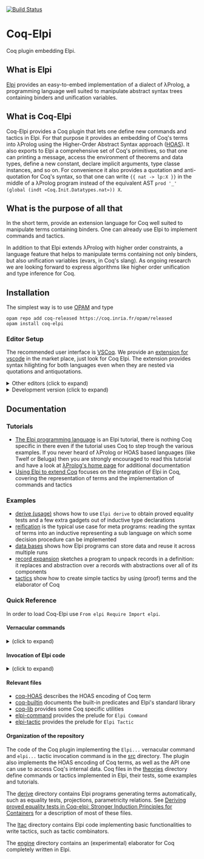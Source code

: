 [![Build Status](https://travis-ci.org/LPCIC/coq-elpi.svg?branch=master)](https://travis-ci.org/LPCIC/coq-elpi)

# Coq-Elpi
Coq plugin embedding Elpi.

## What is Elpi
[Elpi](https://github.com/LPCIC/elpi) provides an easy-to-embed 
implementation of a dialect of λProlog, a programming language well suited to
manipulate abstract syntax trees containing binders and unification variables.  

## What is Coq-Elpi
Coq-Elpi provides a Coq plugin that lets one define new commands and
tactics in Elpi. For that purpose it provides an embedding of Coq's
terms into λProlog using the Higher-Order Abstract Syntax approach
([HOAS](https://en.wikipedia.org/wiki/Higher-order_abstract_syntax)).
It also exports to Elpi a comprehensive set of Coq's primitives, so that
one can printing a message, access the environment of theorems and data
types, define a new constant, declare implicit arguments, type classe instances,
and so on.
For convenience it also provides a quotation and anti-quotation for Coq's
syntax, so that one can write `{{ nat -> lp:X }}`
in the middle of a λProlog program instead of the equivalent AST
`prod '_' (global (indt «Coq.Init.Datatypes.nat»)) X`.

## What is the purpose of all that
In the short term, provide an extension language for Coq well
suited to manipulate terms containing binders. One can already
use Elpi to implement commands and tactics.

In addition to that Elpi extends λProlog with higher order constraints,
a language feature that helps to manipulate terms containing not
only binders, but also unification variables (evars, in Coq's slang).
As ongoing research we are looking forward to express algorithms like higher
order unification and type inference for Coq.

## Installation

The simplest way is to use [OPAM](http://opam.ocaml.org/) and type
```
opam repo add coq-released https://coq.inria.fr/opam/released
opam install coq-elpi
```

### Editor Setup
  
The recommended user interface is [VSCoq](https://github.com/coq-community/vscoq/).
We provide an [extension for vscode](https://github.com/LPCIC/coq-elpi-lang) in the
market place, just look for Coq Elpi. The extension provides syntax hilighting
for both languages even when they are nested via quotations and antiquotations.

<details><summary>Other editors (click to expand)</summary><p>

At the time of writing Proof General does not handle quotations correctly, see ProofGeneral/PG#437.
In particular `Elpi Accumulate lp:{{ .... }}.` is used in tutorials to mix Coq and Elpi code
without escaping. Coq-Elpi also accepts `Elpi Accumulate " .... ".` but strings part of the
Elpi code needs to be escaped. Finally, for non-tutorial material, one can always put
the code in an external file and use `Elpi Accumulate File "filename".` instead.

CoqIDE does not handle quotations correctly. The installation process puts
[coq-elpi.lang](etc/coq-elpi.lang)
in a place where CoqIDE can find it.  Then you can select `coq-elpi`
from the menu `Edit -> Preferences -> Colors`.

If you use Vim, we recommend to add the following lines to `~/.vimrc` (in addition to the ones
for [elpi](https://github.com/LPCIC/elpi#syntax-highlight-in-vim))
<details><summary>(click to expand)</summary>
<p>
```vim
"coq-elpi
autocmd FileType lprolog syn keyword coqElpiSpecial fun prod sort let match fix axiom indc indt const prop app
autocmd FileType lprolog syn cluster elpiAntiQuotation contains=elpiAntiQuotationVar,elpiAntiQuotationBound,elpiAntiQuotationTerm
autocmd FileType lprolog syn region elpiAntiQuotationTerm start=+lp:"+ end=+"+ contains=elpiQuotation,lprologVariable,coqElpiSpecial,elpiMacro,lprologSpecial
autocmd FileType lprolog syn match elpiAntiQuotationVar "lp:[A-Z_-]\+"ms=s+3
autocmd FileType lprolog syn match elpiAntiQuotationBound "lp:[a-z_-]\+"
autocmd FileType lprolog hi def link elpiAntiQuotationVar Keyword
autocmd FileType lprolog hi def link elpiAntiQuotationBound Normal
autocmd FileType lprolog hi def link coqElpiSpecial Special
```
</p></details>

</p></details>

<details><summary>Development version (click to expand)</summary><p>

To install the development version one can type
```
opam pin add coq-elpi https://github.com/LPCIC/coq-elpi.git
```
One can also clone this repository and type `make`, but check you have
all the dependencies installed first (see [coq-elpi.opam](coq-elpi.opam)).

</p></details>

## Documentation

### Tutorials

- [The Elpi programming language](theories/tutorial/elpi_lang.v) is an Elpi tutorial, there is nothing Coq specific in there even if the tutorial uses Coq to step trough the various examples. If you never heard of λProlog or HOAS based languages (like Twelf or Beluga) then you are strongly encouraged to read this tutorial and have a look at [λProlog's home page](http://www.lix.polytechnique.fr/Labo/Dale.Miller/lProlog/) for additional documentation
- [Using Elpi to extend Coq](theories/tutorial/coq_elpi.v) focuses on the integration of Elpi in Coq, covering the representation of terms and the implementation of commands and tactics

### Examples

- [derive (usage)](theories/examples/example_usage_derive.v) shows how to use `Elpi derive` to obtain proved equality tests and a few extra gadgets out of inductive type declarations
- [reification](theories/examples/example_reflexive_tactic.v) is the typical use case for meta programs: reading the syntax of terms into an inductive representing a sub language on which some decision procedure can be implemented
- [data bases](theories/examples/example_data_base.v) shows how Elpi programs can store data and reuse it across multiple runs
- [record expansion](theories/examples/example_record_expansion.v) sketches a program to unpack records in a definition: it  replaces and abstraction over a records with abstractions over all of its components
- [tactics](theories/examples/example_curry_howard_tactics.v) show how to create simple tactics by using (proof) terms and the elaborator of Coq

### Quick Reference

In order to load Coq-Elpi use `From elpi Require Import elpi`.

#### Vernacular commands

<details><summary>(click to expand)</summary>

- `Elpi Command <qname>` creates command named `<qname>` containing the preamble [elpi-command](elpi-command.elpi)
- `Elpi Tactic <qname>` creates a tactic `<qname>` containing the preamble [elpi-tactic](elpi-tactic.elpi)
- `Elpi Db <dbname> <code>` creates a Db (a program that is accumulated into other programs). `<code>` is the initial contents of the Db, including the type declaration of its constituting predicates
- `Elpi Program <qname> <code>` lower level primitive letting one crate a command/tactic with a custom preable `<code>` 

- `Elpi Accumulate [<qname>] [<code>|File <filename>|Db <dbname>]` adds code to the current program (or `<qname>` if specified). The code can be verbatim, from a file or a Db
- `Elpi Typecheck [<qname>]` typechecks the current program (or `<qname>` if specified)
- `Elpi Debug <string>` sets the variable `<string>`, relevant for conditional clause compilation (the `:if VARIABLE` clause attribute)
- `Elpi Trace [[<start> <stop>] <predicate-filter>*|Off]` enable/disable tracing, eventually limiting it to a specific range of execution steps or predicate names
- `Elpi Bound Steps <number>` limits the number of steps an Elpi program can make
- `Elpi Print <qname> [<string> <filter>*]` prints the program `<qname>` to an HTML file named `<qname>.html` (or `<string>` if provided filtering out clauses whose file/clause name matches `<filter>`

where:

- `<qname>` is a qualified Coq name, e.g. `derive.eq` or `my_program`
- `<dbname>` is like `<qname>` but lives in a different namespace. By convention `<dbname>` ends in `.db`, e.g. `derive.eq.db`
- `<code>` is verbatim Elpi code, either `lp:{{ ... }}` or `" ... "` (in the latter case, strings delimiters need to be escaped following Coq rules, e.g. `lp:{{ coq.say "hello!" }}` becomes `" coq.say ""hello!"" "`)
- `<filename>` is a string containing the path of an external file, e.g. `"this_file.elpi"`
- `<start>` and `<stop>` are numbers, e.g. `17 24`
- `<predicate-filter>` is a regexp against which the predicate name is matched, e.g. `"derive.*"`

</p></details>

#### Invocation of Elpi code

<details><summary>(click to expand)</summary>

- `Elpi <qname> <argument>*.` invokes the `main` predicate of the `<qname>` program passing a possible empty list of arguments. This is how you invoke a command.
- `elpi <qname> <argument>*.` invokes the `solve` predicate of the `<qname>` program passing a possible empty list of arguments and the current goal. This is how you invoke a tactic.

where `<argument>` can be:

- a number, e.g. `3`, represented in Elpi as `(int 3)`
- a string, e.g. `"foo"` or `bar.baz`,  represented in Elpi as `(str "foo")` and `(str "bar.baz")`. Note that quotes are only necessary if the string contains a space or a character that is not accepted for qualified identifiers
- a term, e.g. `(3)` or `(f x)`, represented in Elpi as `(trm ...)`. Note that terms always require parentheses, that is `3` is a number while `(3)` is a Coq term and depending on the context could be a natural number (i.e. `S (S (S O))`) or a `Z` or ...

Testing/debugging:

- `Elpi Query [<qname>] <code>` runs `<code>` in the current program (or in `<qname>` if specified)
- `elpi query [<qname>] <string> <argument>*` runs the `<string>` predicate (that must have the same signature of the default predicate `solve`)

</p></details>

#### Relevant files

- [coq-HOAS](coq-HOAS.elpi) describes the HOAS encoding of Coq term
- [coq-builtin](coq-builtin.elpi) documents the built-in predicates and Elpi's standard library
- [coq-lib](coq-lib.elpi) provides some Coq specific utilities
- [elpi-command](elpi-command.elpi) provides the prelude for `Elpi Command`
- [elpi-tactic](elpi-tactic.elpi) provides the prelude for `Elpi Tactic`

#### Organization of the repository

The code of the Coq plugin implementing the `Elpi...` vernacular command and
`elpi...` tactic invocation command is in the [src](src) directory.  The plugin
also implements the HOAS encoding of Coq terms, as well as the API one can use
to access Coq's internal data. Coq files in the [theories](theories) directory
define commands or tactics implemented in Elpi, their tests, some examples and tutorials.

The [derive](derive/) directory contains Elpi programs generating terms
automatically, such as equality tests, projections, parametricity relations.
See [Deriving proved equality tests in Coq-elpi: Stronger Induction Principles for Containers](http://drops.dagstuhl.de/opus/volltexte/2019/11084/) for a description of most of these files.

The [ltac](ltac/) directory contains Elpi code implementing basic
functionalities to write tactics, such as tactic combinators.

The [engine](engine/) directory contains an (experimental) elaborator for Coq
completely written in Elpi.
